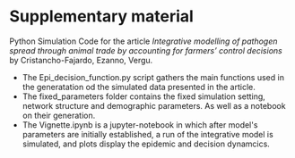 # Supplementary material
Python Simulation Code for the article *Integrative modelling of pathogen spread through animal trade by accounting for farmers’ control decisions* by Cristancho-Fajardo, Ezanno, Vergu.

- The Epi_decision_function.py script gathers the main functions used in the generatation od the simulated data presented in the article.
- The fixed_parameters folder contains the fixed simulation setting, network structure and demographic parameters. As well as a notebook on their generation.
- The Vignette.ipynb is a jupyter-notebook in which after model's parameters are initially established, a run of the integrative model is simulated, and plots display the epidemic and decision dynamcics.
